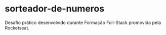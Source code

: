 # sorteador-de-numeros
Desafio prático desenvolvido durante Formação Full-Stack promovida pela Rocketseat.
